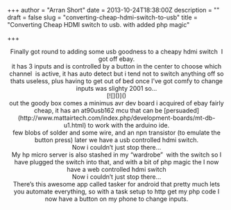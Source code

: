+++
author = "Arran Short"
date = 2013-10-24T18:38:00Z
description = ""
draft = false
slug = "converting-cheap-hdmi-switch-to-usb"
title = "Converting Cheap HDMI switch to usb. with added php magic"

+++


<div style="text-align: center;">Finally got round to adding some usb goodness to a cheapy hdmi switch  I got off ebay.</div><div style="text-align: center;"></div><div style="text-align: center;">it has 3 inputs and is controlled by a button in the center to choose which channel  is active, it has auto detect but i tend not to switch anything off so thats useless, plus having to get out of bed once I’ve got comfy to change inputs was slighty 2001 so…</div><div style="clear: both; text-align: center;">[![]()]()</div><div style="clear: both; text-align: center;"></div><div style="clear: both; text-align: center;">out the goody box comes a minimus avr dev board i acquired of ebay fairly cheap, it has an at90usb162 mcu that can be [persuaded](http://www.mattairtech.com/index.php/development-boards/mt-db-u1.html) to work with the arduino ide.</div><div style="clear: both; text-align: center;"></div><div style="clear: both; text-align: center;">few blobs of solder and some wire, and an npn transistor (to emulate the button press) later we have a usb controlled hdmi switch.</div><div style="clear: both; text-align: center;"></div><div style="clear: both; text-align: center;">Now i couldn’t just stop there…</div><div style="clear: both; text-align: center;"></div><div style="clear: both; text-align: center;">My hp micro server is also stashed in my “wardrobe”  with the switch so I have plugged the switch into that, and with a bit of php magic the I now have a web controlled hdmi switch</div><div style="clear: both; text-align: center;"></div><div style="clear: both; text-align: center;">Now i couldn’t just stop there…</div><div style="clear: both; text-align: center;"></div><div style="clear: both; text-align: center;">There’s this awesome app called tasker for android that pretty much lets you automate everything, so with a task setup to http get my php code I now have a button on my phone to change inputs.</div><div style="clear: both; text-align: center;"></div><div style="clear: both; text-align: center;"></div>

